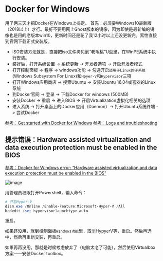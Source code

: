 # Docker for Windows

用了两三天才把Docker在Windows上搞定。
首先：必须要Windows10最新版（2018以上）才行。最好不要用网上Ghost版本的镜像，因为即使是最新编的镜像也是用的老版本win10，更新时间还是花了我12小时以上还没更新完。索性直接到官网下载正式安装版。

- ISO安装方法就是，直接把iso文件拷贝到“老毛桃”U盘里，在WinPE系统中执行安装。
- 装好后，打开系统设置 -> 系统更新 -> 开发者选项 -> 开启开发者模式
- 打开控制面板 -> 程序 -> windows功能 -> 勾选开启`适用于Linux的子系统` (Windows Subsystem For Linux)和`Hpyer-V`和`Hypervisor`三项
- 打开Windows应用商店 -> 搜索Ubuntu -> 安装Ubuntu 16.04或喜欢的Linux系统
- 到Docker官网 -> 登录 -> 下载Docker for windows (500MB)
- 安装Docker -> 重启 -> 进入BIOS -> 开启Virtualization虚拟化相关的选项
- 进入系统 -> 打开桌面上的Docker应用（Daemon）-> 打开Ubuntu系统终端 -> 尝试Docker




[参考：Get started with Docker for Windows](https://docs.docker.com/docker-for-windows/)
[参考：Logs and troubleshooting](https://docs.docker.com/docker-for-windows/troubleshoot/)


## 提示错误：Hardware assisted virtualization and data execution protection must be enabled in the BIOS

[参考：Docker for Windows error: “Hardware assisted virtualization and data execution protection must be enabled in the BIOS” ](https://stackoverflow.com/questions/39684974/docker-for-windows-error-hardware-assisted-virtualization-and-data-execution-p)

![image](https://user-images.githubusercontent.com/14041622/47255793-b6b96e00-d4a8-11e8-8a4b-126d6b821bff.png)

用管理员权限打开Powershell，输入命令：
```powershell
# 开启Hyper-V
dism.exe /Online /Enable-Feature:Microsoft-Hyper-V /All
bcdedit /set hypervisorlaunchtype auto
```
重启。

如果还没用，就到控制面板`WIndows功能`里，取消HypyerV等，重启。然后再选中，然后再重新安装，再重启。

如果再再没用，那就是时候考虑放弃了（电脑太老了可能），然后使用Virtualbox方案——安装Docker toolbox。

